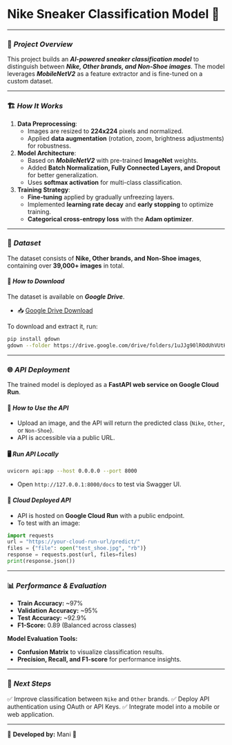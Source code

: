 # Nike Sneaker Classification Model 🚀

---

### 🎯 ***Project Overview***
This project builds an ***AI-powered sneaker classification model*** to distinguish between ***Nike, Other brands, and Non-Shoe images***. The model leverages ***MobileNetV2*** as a feature extractor and is fine-tuned on a custom dataset.

---

### 🏗️ ***How It Works***
1. **Data Preprocessing**:
   - Images are resized to **224x224** pixels and normalized.
   - Applied **data augmentation** (rotation, zoom, brightness adjustments) for robustness.
2. **Model Architecture**:
   - Based on ***MobileNetV2*** with pre-trained **ImageNet** weights.
   - Added **Batch Normalization, Fully Connected Layers, and Dropout** for better generalization.
   - Uses **softmax activation** for multi-class classification.
3. **Training Strategy**:
   - **Fine-tuning** applied by gradually unfreezing layers.
   - Implemented **learning rate decay** and **early stopping** to optimize training.
   - **Categorical cross-entropy loss** with the **Adam optimizer**.

---

### 📂 ***Dataset***
The dataset consists of **Nike, Other brands, and Non-Shoe images**, containing over **39,000+ images** in total.

#### 🔽 ***How to Download***
The dataset is available on ***Google Drive***.

- 📥 [Google Drive Download](https://drive.google.com/drive/folders/1uJJg90lROdUhVUtHwYoLNDvcnlmB5Gmz?usp=drive_link)

To download and extract it, run:
```bash
pip install gdown
gdown --folder https://drive.google.com/drive/folders/1uJJg90lROdUhVUtHwYoLNDvcnlmB5Gmz
```

---

### 🌐 ***API Deployment***
The trained model is deployed as a **FastAPI web service on Google Cloud Run**.

#### 🚀 ***How to Use the API***
- Upload an image, and the API will return the predicted class (`Nike`, `Other`, or `Non-Shoe`).
- API is accessible via a public URL.

#### 🖥️ ***Run API Locally***
```bash
uvicorn api:app --host 0.0.0.0 --port 8000
```
- Open `http://127.0.0.1:8000/docs` to test via Swagger UI.

#### 📡 ***Cloud Deployed API***
- API is hosted on **Google Cloud Run** with a public endpoint.
- To test with an image:
```python
import requests
url = "https://your-cloud-run-url/predict/"
files = {"file": open("test_shoe.jpg", "rb")}
response = requests.post(url, files=files)
print(response.json())
```

---

### 📊 ***Performance & Evaluation***
- **Train Accuracy:** ~97%  
- **Validation Accuracy:** ~95%  
- **Test Accuracy:** ~92.9%  
- **F1-Score:** 0.89 (Balanced across classes)

**Model Evaluation Tools:**
- **Confusion Matrix** to visualize classification results.
- **Precision, Recall, and F1-score** for performance insights.

---

### 📌 ***Next Steps***
✅ Improve classification between `Nike` and `Other` brands.
✅ Deploy API authentication using OAuth or API Keys.
✅ Integrate model into a mobile or web application.

---

🎉 **Developed by:** Mani 🚀



